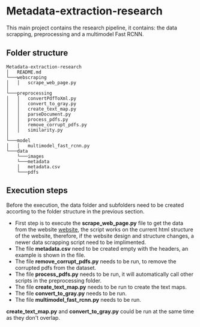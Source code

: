 # Metadata-extraction-research
This main project contains the research pipeline, it contains: the data scrapping, preprocessing and a multimodel Fast RCNN.


## Folder structure

```
Metadata-extraction-research
│   README.md      
└───webscraping 
│   │   scrape_web_page.py
│   
└───preprocessing
│   │   convertPdfToXml.py
│   │   convert_to_gray.py
│   │   create_text_map.py
│   │   parseDocument.py
│   │   process_pdfs.py
│   │   remove_corrupt_pdfs.py
│   │   similarity.py
│
└───model
│   │   multimodel_fast_rcnn.py
└───data
    └───images
    └───metadata
    │   metadata.csv
    └───pdfs
```



## Execution steps
Before the execution, the data folder and subfolders need to be created accorting to the folder structure in the previous section.

* First step is to execute the **scrape_web_page.py** file to get the data from the website [website](https://www.ssoar.info/ssoar/handle/community/10000/discover?rpp=10&etal=0&group_by=none&page=), the script works on the current html structure of the website, therefore, if the website design and structure changes, a newer data scrapping script need to be implimented.
* The file **metadata.csv** need to be created empty with the headers, an example is shown in the file.
* The file **remove_corrupt_pdfs.py** needs to be run, to remove the corrupted pdfs from the dataset.
* The file **process_pdfs.py** needs to be run, it will automatically call other scripts in the preprocessing folder.
* The file **create_text_map.py** needs to be run to create the text maps.
* The file **convert_to_gray.py** needs to be run.
* The file **multimodel_fast_rcnn.py** needs to be run.

**create_text_map.py** and **convert_to_gray.py** could be run at the same time as they don't overlap.

